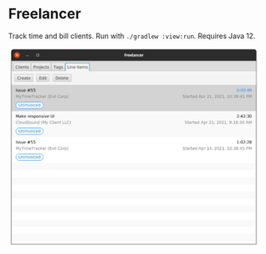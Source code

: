 # Freelancer

Track time and bill clients. Run with `./gradlew :view:run`. Requires Java 12.

![Screenshot of line items](screenshot-1.png)
